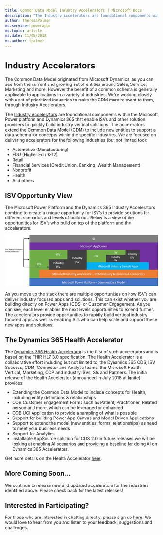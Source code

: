 ```yaml
---
title: Common Data Model Industry Accelerators | Microsoft Docs
description: "The Industry Accelerators are foundational components within the Microsoft Power platform and Dynamics 365 that enable ISVs and other solution providers to quickly build industry vertical solutions."
author: TheresaPalmer
ms.service: powerapps
ms.topic: article
ms.date: 11/05/2018
ms.author: tpalmer
---
```


# Industry Accelerators

The Common Data Model originated from Microsoft Dynamics, as you can see from the current and growing set of entities around Sales, Service, Marketing and more. However the benefit of a common schema is generally applicable to applications in a variety of industries. We’re working closely with a set of prioritized industries to make the CDM more relevant to them, through Industry Accelerators. 

The [Industry Accelerators](https://community.dynamics.com/365/b/dynamics365isvsuccess/archive/2018/08/01/dynamics-365-brings-industry-focus-through-the-microsoft-power-platform-and-solution-accelerators) are foundational components within the Microsoft Power platform and Dynamics 365 that enable ISVs and other solution providers to quickly build industry vertical solutions. The accelerators extend the Common Data Model (CDM) to include new entities to support a data schema for concepts within the specific industries. We are focused on delivering accelerators for the following industries (but not limited too):
-	Automotive (Manufacturing)
-	EDU (Higher Ed / K-12)
-	Retail
-	Financial Services (Credit Union, Banking, Wealth Management)
-	Nonprofit
-	Health
-	And others


## ISV Opportunity View
The Microsoft Power Platform and the Dynamics 365 Industry Accelerators combine to create a unique opportunity for ISV’s to provide solutions for different scenarios and levels of build out. Below is a view of the opportunities for ISV’s who build on top of the platform and the accelerators. 

![ISV Opportunity View](media/isv-layered-opportunity.png)

As you move up the stack there are multiple opportunities on how ISV’s can deliver industry focused apps and solutions. This can exist whether you are building directly on Power Apps (CDS) or Customer Engagement. As you can see, each level enables the next levels opportunities to extend further. The accelerators provide opportunities to rapidly build vertical industry focused apps as well as enabling SI’s who can help scale and support these new apps and solutions.

## The Dynamics 365 Health Accelerator

The [Dynamics 365 Health Accelerator](https://appsource.microsoft.com/en-us/product/dynamics-365/msemr.healthcarecommondatamodel?tab=Overview) is the first of such accelerators and is based on the FHIR HL7 3.0 specification. The Health Accelerator is a collaborative effort including but not limited to, the Dynamics 365 CDS, ISV Success, CDM, Connector and Analytic teams, the Microsoft Health Vertical, Marketing, OCP and industry ISVs, SIs and Partners.
The initial release of the Health Accelerator (announced in July 2018 at Ignite) provides:
-	Extending the Common Data Model to include concepts for Health, including entity definitions & relationships
-	OOB Customer Engagement Forms such as Patient, Practitioner, Related person and more, which can be leveraged or enhanced
-	OOB UCI Application to provide a sampling of what is possible
-	Support for building Power App Canvas and Model Driven Applications
-	Support to extend the model (new entities, forms, relationships) as need to meet your business needs
-	Support for Analytics
-	Installable AppSource solution for CDS 2.0
In future releases we will be looking at enabling AI scenarios and providing a baseline for doing AI on Dynamics 365 Accelerators.

Get more details on the Health Accelerator [here](https://community.dynamics.com/365/b/healthaccelerator/archive/2018/07/19/dynamics-365-health-accelerator-solution-first-look). 

## More Coming Soon…
We continue to release new and updated accelerators for the industries identified above. Please check back for the latest releases!

## Interested in Participating?
For those who are interested in chatting directly, please sign up [here](https://experienceisv.microsoftcrmportals.com/engage/). We would love to hear from you and listen to your feedback, suggestions and challenges.
